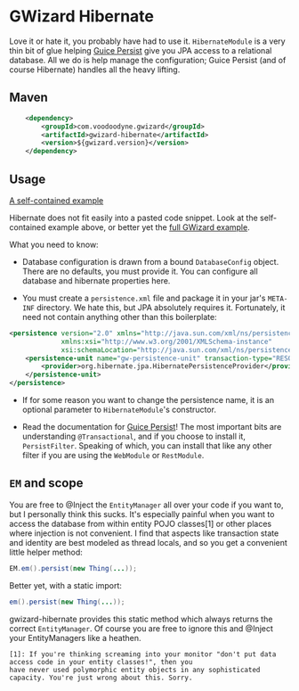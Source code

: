 # GWizard Hibernate

Love it or hate it, you probably have had to use it. `HibernateModule` is a very thin bit of glue helping
[Guice Persist](https://github.com/google/guice/wiki/GuicePersist) give you JPA access to a relational database.
All we do is help manage the configuration; Guice Persist (and of course Hibernate) handles all the heavy lifting.

## Maven

```xml
	<dependency>
		<groupId>com.voodoodyne.gwizard</groupId>
		<artifactId>gwizard-hibernate</artifactId>
		<version>${gwizard.version}</version>
	</dependency>
```

## Usage

[A self-contained example](src/test/java/com/voodoodyne/gwizard/hibernate/example/HibernateModuleExample.java)

Hibernate does not fit easily into a pasted code snippet. Look at the self-contained example above, or
better yet the [full GWizard example](https://github.com/stickfigure/gwizard-example).

What you need to know:

* Database configuration is drawn from a bound `DatabaseConfig` object. There are no defaults, you must provide it.
You can configure all database and hibernate properties here.

* You must create a `persistence.xml` file and package it in your jar's `META-INF` directory. We hate this, but JPA
absolutely requires it. Fortunately, it need not contain anything other than this boilerplate:

```xml
<persistence version="2.0" xmlns="http://java.sun.com/xml/ns/persistence"
			 xmlns:xsi="http://www.w3.org/2001/XMLSchema-instance"
			 xsi:schemaLocation="http://java.sun.com/xml/ns/persistence http://java.sun.com/xml/ns/persistence/persistence_2_0.xsd">
	<persistence-unit name="gw-persistence-unit" transaction-type="RESOURCE_LOCAL">
		<provider>org.hibernate.jpa.HibernatePersistenceProvider</provider>
	</persistence-unit>
</persistence>
```

* If for some reason you want to change the persistence name, it is an optional parameter to `HibernateModule`'s constructor.

* Read the documentation for [Guice Persist](https://github.com/google/guice/wiki/GuicePersist)! The most important
bits are understanding `@Transactional`, and if you choose to install it, `PersistFilter`. Speaking of which, you can
install that like any other filter if you are using the `WebModule` or `RestModule`.

## `EM` and scope

You are free to @Inject the `EntityManager` all over your code if you want to, but I personally think this sucks.
It's especially painful when you want to access the database from within entity POJO classes[1] or other places
where injection is not convenient. I find that aspects like transaction state and identity are best modeled as thread
locals, and so you get a convenient little helper method:

```java
EM.em().persist(new Thing(...));
```
Better yet, with a static import:
```java
em().persist(new Thing(...));
```

gwizard-hibernate provides this static method which always returns the correct `EntityManager`. Of course you
are free to ignore this and @Inject your EntityManagers like a heathen.

	[1]: If you're thinking screaming into your monitor "don't put data access code in your entity classes!", then you
	have never used polymorphic entity objects in any sophisticated capacity. You're just wrong about this. Sorry.